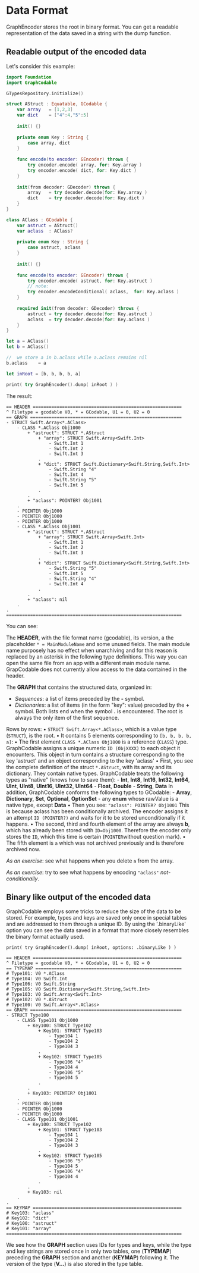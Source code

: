 #  Data Format
GraphEncoder stores the root in binary format. You can get a readable representation of the data saved in a string with the dump function.

## Readable output of the encoded data
Let's consider this example:
```swift
import Foundation
import GraphCodable

GTypesRepository.initialize()

struct AStruct : Equatable, GCodable {
	var array	= [1,2,3]
	var dict	= ["4":4,"5":5]
	
	init() {}
	
	private enum Key : String {
		case array, dict
	}
	
	func encode(to encoder: GEncoder) throws {
		try encoder.encode( array, for: Key.array )
		try encoder.encode( dict, for: Key.dict )
	}
	
	init(from decoder: GDecoder) throws {
		array	= try decoder.decode(for: Key.array )
		dict	= try decoder.decode(for: Key.dict )
	}
}

class AClass : GCodable {
	var astruct	= AStruct()
	var aclass	: AClass?
	
	private enum Key : String {
		case astruct, aclass
	}
	
	init() {}
	
	func encode(to encoder: GEncoder) throws {
		try encoder.encode( astruct, for: Key.astruct )
		// note:
		try encoder.encodeConditional( aclass,  for: Key.aclass )
	}
	
	required init(from decoder: GDecoder) throws {
		astruct	= try decoder.decode(for: Key.astruct )
		aclass	= try decoder.decode(for: Key.aclass )
	}
}

let a = AClass()
let b = AClass()

//	we store a in b.aclass while a.aclass remains nil
b.aclass	= a

let	inRoot = [b, b, b, b, a]

print( try GraphEncoder().dump( inRoot ) )
```
The result:

```
== HEADER ========================================================
^ Filetype = gcodable V0, * = GCodable, U1 = 0, U2 = 0
== GRAPH =========================================================
- STRUCT Swift.Array<*.AClass>
	- CLASS *.AClass Obj1000
		+ "astruct": STRUCT *.AStruct
			+ "array": STRUCT Swift.Array<Swift.Int>
				- Swift.Int 1
				- Swift.Int 2
				- Swift.Int 3
			.
			+ "dict": STRUCT Swift.Dictionary<Swift.String,Swift.Int>
				- Swift.String "4"
				- Swift.Int 4
				- Swift.String "5"
				- Swift.Int 5
			.
		.
		+ "aclass": POINTER? Obj1001
	.
	- POINTER Obj1000
	- POINTER Obj1000
	- POINTER Obj1000
	- CLASS *.AClass Obj1001
		+ "astruct": STRUCT *.AStruct
			+ "array": STRUCT Swift.Array<Swift.Int>
				- Swift.Int 1
				- Swift.Int 2
				- Swift.Int 3
			.
			+ "dict": STRUCT Swift.Dictionary<Swift.String,Swift.Int>
				- Swift.String "5"
				- Swift.Int 5
				- Swift.String "4"
				- Swift.Int 4
			.
		.
		+ "aclass": nil
	.
.
==================================================================
```
 You can see:

The **HEADER**, with the file format name (gcodable), its version, a the placeholder ``* = MainModuleName`` and some unused fields.
The main module name purposely has no effect when unarchiving and for this reason is replaced by an asterisk in the following type definitions.
This way you can open the same file from an app with a different main module name.
GrapCodable does not currently allow access to the data contained in the header.

The **GRAPH** that contains the structured data, organized in:
- *Sequences*: a list of items preceded by the **-** symbol.
- *Dictionaries*: a list of items (in the form "key": value) preceded by the **+** symbol.
Both lists end when the symbol **.** is encountered.
The root is always the only item of the first sequence.

Rows by rows:
•	``STRUCT Swift.Array<*.AClass>``, which is a value type (``STRUCT``), is the root.
•	It contains 5 elements corresponding to ``[b, b, b, b, a]``:
	•	The first element ``CLASS *.AClass Obj1000`` is a reference (``CLASS``) type.
		GraphCodable assigns a unique numeric ``ID (ObjXXXX)`` to each object it encounters.
		This object in turn contains a structure corresponding to the key 'astruct' and an object corresponding to the key 'aclass'
		•	First, you see the complete definition of the struct ``*.AStruct``, with its array and its dictionary. They contain native types.
			GraphCodable treats the following types as "native" (knows how to save them):
				- **Int**, **Int8**, **Int16**, **Int32**, **Int64**, **UInt**, **UInt8**, **UInt16**, **UInt32**, **UInt64**
				- **Float**, **Double**
				- **String**, **Data**
				In addition, GraphCodable conforms the following types to GCodable:
				- **Array**, **Dictionary**, **Set**, **Optional**, **OptionSet**
				- any **enum** whose rawValue is a native type, except **Data**
		• 	Then you see: ``"aclass": POINTER? Obj1001`` This is because aclass has been conditionally archived.
			The encoder assigns it an attempt ``ID (POINTER?)`` and waits for it to be stored unconditionally if it happens.
	•	The second, third and fourth element of the array are always **b**, which has already been stored with ``ID=Obj1000``.
		Therefore the encoder only stores the ``ID``, which this time is certain (``POINTER``without question mark).
	•	The fifth element is ``a`` which was not archived previously and is therefore archived now.

*As an exercise*: see what happens when you delete ``a`` from the array.

*As an exercise*: try to see what happens by encoding ``"aclass"`` *not-conditionally*.

## Binary like output of the encoded data

GraphCodable employs some tricks to reduce the size of the data to be stored.
For example, types and keys are saved only once in special tables and are addressed to them through a unique ID.
By using the '.binaryLike' option you can see the data saved in a format that more closely resembles the binary format actually used.

`print( try GraphEncoder().dump( inRoot, options: .binaryLike ) )`

```
== HEADER ========================================================
^ Filetype = gcodable V0, * = GCodable, U1 = 0, U2 = 0
== TYPEMAP =======================================================
# Type101: V0 *.AClass
# Type104: V0 Swift.Int
# Type106: V0 Swift.String
# Type105: V0 Swift.Dictionary<Swift.String,Swift.Int>
# Type103: V0 Swift.Array<Swift.Int>
# Type102: V0 *.AStruct
# Type100: V0 Swift.Array<*.AClass>
== GRAPH =========================================================
- STRUCT Type100
	- CLASS Type101 Obj1000
		+ Key100: STRUCT Type102
			+ Key101: STRUCT Type103
				- Type104 1
				- Type104 2
				- Type104 3
			.
			+ Key102: STRUCT Type105
				- Type106 "4"
				- Type104 4
				- Type106 "5"
				- Type104 5
			.
		.
		+ Key103: POINTER? Obj1001
	.
	- POINTER Obj1000
	- POINTER Obj1000
	- POINTER Obj1000
	- CLASS Type101 Obj1001
		+ Key100: STRUCT Type102
			+ Key101: STRUCT Type103
				- Type104 1
				- Type104 2
				- Type104 3
			.
			+ Key102: STRUCT Type105
				- Type106 "5"
				- Type104 5
				- Type106 "4"
				- Type104 4
			.
		.
		+ Key103: nil
	.
.
== KEYMAP ========================================================
# Key103: "aclass"
# Key102: "dict"
# Key100: "astruct"
# Key101: "array"
==================================================================
```
We see how the **GRAPH** section uses IDs for types and keys, while the type and key strings are stored once in only two tables, one (**TYPEMAP**) preceding the **GRAPH** section and another (**KEYMAP**) following it. The version of the type (**V...**) is also stored in the type table.



